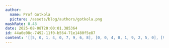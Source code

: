 ```yaml
---
author:
  name: Prof Gotkola
  picture: /assets/blog/authors/gotkola.png
maskRate: 0.43
date: 2025-08-08T20:00:01.385364
id: 44a0e08c-7492-11f0-b564-71e1480f5e87
content: '[[5, 0, 1, 4, 0, 7, 9, 6, 8], [0, 0, 4, 0, 1, 9, 2, 5, 0], [9, 8, 0, 6, 0, 2, 4, 0, 3], [0, 3, 2, 0, 0, 0, 0, 9, 6], [0, 0, 6, 9, 8, 0, 0, 2, 1], [0, 5, 0, 0, 2, 0, 0, 7, 4], [0, 9, 0, 5, 0, 1, 6, 3, 0], [2, 4, 5, 0, 0, 3, 0, 8, 0], [6, 1, 3, 2, 0, 0, 7, 0, 5]]'
---
```

